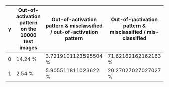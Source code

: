 | γ | Out-of-activation pattern on the 10000 test images | Out-of-activation pattern & misclassified / out-of-activation pattern | Out-of-\activation pattern & misclassified / mis-classified |
| - | - | - | - |
| 0 | 14.24 % | 3.7219101123595504 % | 71.62162162162163 % |
| 1 |  2.54 % | 5.905511811023622 % | 20.27027027027027 % |

